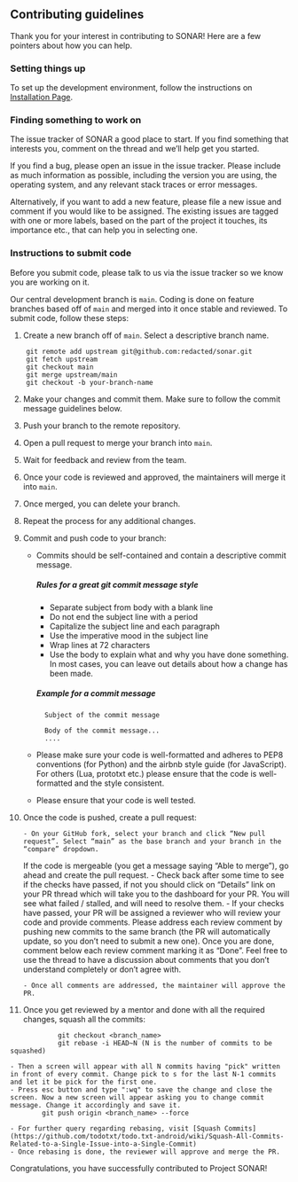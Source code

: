 ## Contributing guidelines

Thank you for your interest in contributing to SONAR! Here are a few pointers about how you can help.

### Setting things up

To set up the development environment, follow the instructions on [Installation Page](https://redacted.github.io/sonar/getting-started/#installation).

### Finding something to work on

The issue tracker of SONAR a good place to start. If you find something that interests you, comment on the thread and we’ll help get you started.

If you find a bug, please open an issue in the issue tracker. Please include as much information as possible, including the version you are using, the operating system, and any relevant stack traces or error messages.

Alternatively, if you want to add a new feature, please file a new issue and comment if you would like to be assigned. The existing issues are tagged with one or more labels, based on the part of the project it touches, its importance etc., that can help you in selecting one.

### Instructions to submit code

Before you submit code, please talk to us via the issue tracker so we know you are working on it.

Our central development branch is `main`. Coding is done on feature branches based off of `main` and merged into it once stable and reviewed. To submit code, follow these steps:

1. Create a new branch off of `main`. Select a descriptive branch name.

```
    git remote add upstream git@github.com:redacted/sonar.git
    git fetch upstream
    git checkout main
    git merge upstream/main
    git checkout -b your-branch-name
```

2.  Make your changes and commit them. Make sure to follow the commit message guidelines below.
3.  Push your branch to the remote repository.
4.  Open a pull request to merge your branch into `main`.
5.  Wait for feedback and review from the team.
6.  Once your code is reviewed and approved, the maintainers will merge it into `main`.
7.  Once merged, you can delete your branch.
8.  Repeat the process for any additional changes.

9.  Commit and push code to your branch:

    - Commits should be self-contained and contain a descriptive commit message.

      ##### Rules for a great git commit message style

      - Separate subject from body with a blank line
      - Do not end the subject line with a period
      - Capitalize the subject line and each paragraph
      - Use the imperative mood in the subject line
      - Wrap lines at 72 characters
      - Use the body to explain what and why you have done something. In most cases, you can leave out details about how a change has been made.

      ##### Example for a commit message

            Subject of the commit message

            Body of the commit message...
            ....

    - Please make sure your code is well-formatted and adheres to PEP8 conventions (for Python) and the airbnb style guide (for JavaScript). For others (Lua, prototxt etc.) please ensure that the code is well-formatted and the style consistent.
    - Please ensure that your code is well tested.

10. Once the code is pushed, create a pull request:

        - On your GitHub fork, select your branch and click “New pull request”. Select “main” as the base branch and your branch in the “compare” dropdown.

    If the code is mergeable (you get a message saying “Able to merge”), go ahead and create the pull request. - Check back after some time to see if the checks have passed, if not you should click on “Details” link on your PR thread which will take you to the dashboard for your PR. You will see what failed / stalled, and will need to resolve them. - If your checks have passed, your PR will be assigned a reviewer who will review your code and provide comments. Please address each review comment by pushing new commits to the same branch (the PR will automatically update, so you don’t need to submit a new one). Once you are done, comment below each review comment marking it as “Done”. Feel free to use the thread to have a discussion about comments that you don’t understand completely or don’t agree with.

        - Once all comments are addressed, the maintainer will approve the PR.

11. Once you get reviewed by a mentor and done with all the required changes, squash all the commits:

```
            git checkout <branch_name>
            git rebase -i HEAD~N (N is the number of commits to be squashed)
```

    - Then a screen will appear with all N commits having "pick" written in front of every commit. Change pick to s for the last N-1 commits and let it be pick for the first one.
    - Press esc button and type ":wq" to save the change and close the screen. Now a new screen will appear asking you to change commit message. Change it accordingly and save it.
            git push origin <branch_name> --force

    - For further query regarding rebasing, visit [Squash Commits](https://github.com/todotxt/todo.txt-android/wiki/Squash-All-Commits-Related-to-a-Single-Issue-into-a-Single-Commit)
    - Once rebasing is done, the reviewer will approve and merge the PR.

Congratulations, you have successfully contributed to Project SONAR!
